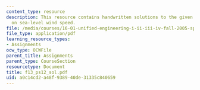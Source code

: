 ```yaml
---
content_type: resource
description: This resource contains handwritten solutions to the given problem set
  on sea-level wind speed.
file: /media/courses/16-01-unified-engineering-i-ii-iii-iv-fall-2005-spring-2006/a0c14cd2a48f938940de31335c840659_f13_ps12_sol.pdf
file_type: application/pdf
learning_resource_types:
- Assignments
ocw_type: OCWFile
parent_title: Assignments
parent_type: CourseSection
resourcetype: Document
title: f13_ps12_sol.pdf
uid: a0c14cd2-a48f-9389-40de-31335c840659
---
```

